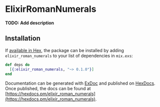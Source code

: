 # ElixirRomanNumerals

**TODO: Add description**

## Installation

If [available in Hex](https://hex.pm/docs/publish), the package can be installed
by adding `elixir_roman_numerals` to your list of dependencies in `mix.exs`:

```elixir
def deps do
  [{:elixir_roman_numerals, "~> 0.1.0"}]
end
```

Documentation can be generated with [ExDoc](https://github.com/elixir-lang/ex_doc)
and published on [HexDocs](https://hexdocs.pm). Once published, the docs can
be found at [https://hexdocs.pm/elixir_roman_numerals](https://hexdocs.pm/elixir_roman_numerals).

